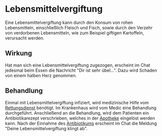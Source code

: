 # Lebensmittelvergiftung 

Eine Lebensmittelvergiftung kann durch den Konsum von rohen Lebensmitteln, einschließlich Fleisch und Fisch, sowie durch den Verzehr von verdorbenen Lebensmitteln, wie zum Beispiel giftigen Kartoffeln, verursacht werden.

## Wirkung

Hat man sich eine Lebensmittelvergiftung zugezogen, erscheint im Chat jedesmal beim Essen die Nachricht "Dir ist sehr übel...".
Dazu wird Schaden von einem halben Herz genommen.

## Behandlung

Einmal mit Lebensmittelvergiftung infiziert, wird medizinische Hilfe vom [Rettungsdienst](../../pages/fraktionen/rettungsdienst.md) benötigt. Im Krankenhaus wird vom Medic eine Behandlung durchgeführt. Anschließend an die Behandlung, wird dem Patienten ein Antibiotikarezept verschrieben, welches in der [Apotheke](../../pages/biz/apotheke.md) eingelöst werden kann. 
Nach der Einnahme des [Antibiotikums](../../pages/bmt/antibiotika.md) erscheint im Chat die Meldung "Deine Lebensmittelvergiftung klingt ab".
